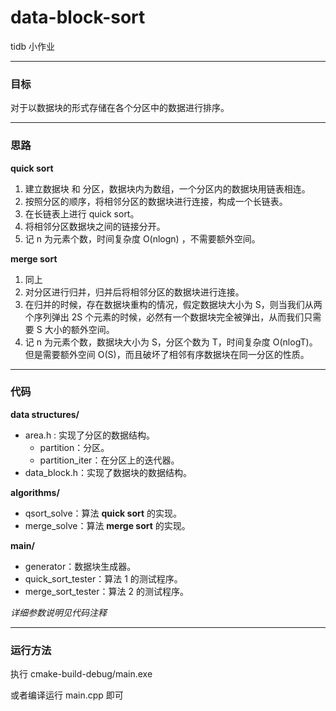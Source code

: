 # data-block-sort
tidb 小作业

---

### 目标

对于以数据块的形式存储在各个分区中的数据进行排序。

---

### 思路

**quick sort**

1. 建立数据块 和 分区，数据块内为数组，一个分区内的数据块用链表相连。
2. 按照分区的顺序，将相邻分区的数据块进行连接，构成一个长链表。
3. 在长链表上进行 quick sort。
4. 将相邻分区数据块之间的链接分开。
5. 记 n 为元素个数，时间复杂度 O(nlogn) ，不需要额外空间。

**merge sort**

1. 同上
2. 对分区进行归并，归并后将相邻分区的数据块进行连接。
3. 在归并的时候，存在数据块重构的情况，假定数据块大小为 S，则当我们从两个序列弹出 2S 个元素的时候，必然有一个数据块完全被弹出，从而我们只需要 S 大小的额外空间。
4. 记 n 为元素个数，数据块大小为 S，分区个数为 T，时间复杂度 O(nlogT)。但是需要额外空间 O(S)，而且破坏了相邻有序数据块在同一分区的性质。

---

### 代码

**data structures/**

* area.h : 实现了分区的数据结构。
  * partition：分区。
  * partition_iter：在分区上的迭代器。
* data_block.h：实现了数据块的数据结构。

**algorithms/**

* qsort_solve：算法 **quick sort** 的实现。
* merge_solve：算法 **merge sort** 的实现。

**main/**

* generator：数据块生成器。
* quick_sort_tester：算法 1 的测试程序。
* merge_sort_tester：算法 2 的测试程序。

*详细参数说明见代码注释*

---

### 运行方法

执行 cmake-build-debug/main.exe

或者编译运行 main.cpp 即可